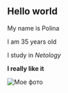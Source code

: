 ## Hello world

My name is Polina

I am 35 years old

I study in *Netology*

**I really like it**



![Мое фото ](https://user-images.githubusercontent.com/113993983/195659451-23480adc-30ed-4920-8692-b6d1655c75da.jpg)
